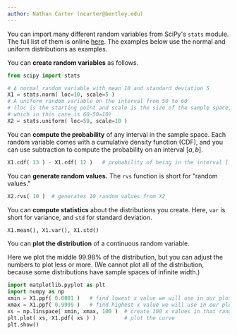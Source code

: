 ```yaml
---
author: Nathan Carter (ncarter@bentley.edu)
---
```


You can import many different random variables from SciPy's `stats` module.
The full list of them is online [here](https://docs.scipy.org/doc/scipy/reference/stats.html#discrete-distributions).
The examples below use the normal and uniform distributions as examples.

You can **create random variables** as follows.

```python
from scipy import stats

# A normal random variable with mean 10 and standard deviation 5
X1 = stats.norm( loc=10, scale=5 )
# A uniform random variable on the interval from 50 to 60
# (loc is the starting point and scale is the size of the sample space,
# which in this case is 60-50=10)
X2 = stats.uniform( loc=50, scale=10 )
```

You can **compute the probability** of any interval in the sample space.
Each random variable comes with a cumulative density function (CDF), and
you can use subtraction to compute the probability on an interval $[a,b]$.

```python
X1.cdf( 13 ) - X1.cdf( 12 )   # probability of being in the interval [12,13]
```

You can **generate random values.**  The `rvs` function is short for "random
values."

```python
X2.rvs( 10 )  # generates 10 random values from X2
```

You can **compute statistics** about the distributions you create.  Here,
`var` is short for variance, and `std` for standard deviation.

```python
X1.mean(), X1.var(), X1.std()
```

You can **plot the distribution** of a continuous random variable.

Here we plot the middle 99.98% of the distribution, but you can adjust
the numbers to plot less or more.  (We cannot plot all of the distribution,
because some distributions have sample spaces of infinite width.)

```python
import matplotlib.pyplot as plt
import numpy as np
xmin = X1.ppf( 0.0001 )   # find lowest x value we will use in our plot
xmax = X1.ppf( 0.9999 )   # find highest x value we will use in our plot
xs = np.linspace( xmin, xmax, 100 )  # create 100 x values in that range
plt.plot( xs, X1.pdf( xs ) )         # plot the curve
plt.show()
```
